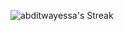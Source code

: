 ![abditwayessa's Streak](https://github-readme-streak-stats.herokuapp.com/?user=abditwayessa&theme=gruvbox&hide_border=false)
